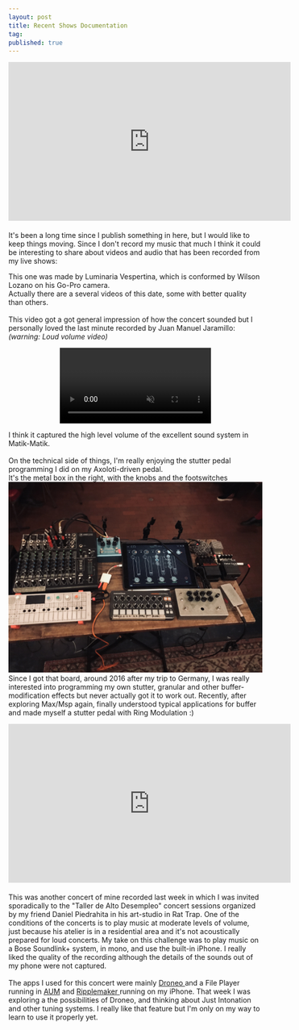 ```yaml
---
layout: post
title: Recent Shows Documentation
tag:
published: true
---
```


<div align = "center">
<iframe width="560" height="315" src="https://www.youtube.com/embed/YoH43RJrYm8" frameborder="0" allow="accelerometer; autoplay; encrypted-media; gyroscope; picture-in-picture" allowfullscreen></iframe>
</div>
<br>
It's been a long time since I publish something in here, but I would like to keep
things moving. Since I don't record my music that much I think it could be interesting
to share about videos and audio that has been recorded from my live shows:

This one was made by Luminaria Vespertina, which is conformed by Wilson Lozano on his Go-Pro camera.
<br>
Actually there are a several videos of this date, some with better quality than others.
<br>
<br>
This video got a got general impression of how the concert sounded but I personally loved the last minute recorded by Juan Manuel Jaramillo:
<i>(warning: Loud volume video)</i>


<div align = "center" class="myvideo">
   <video controls muted style="display:block; width:560; height:auto;" autoplay controls loop="loop">
       <source src="/images/amgn_190907.MP4" />
   </video>
</div>


I think it captured the high level volume of the excellent sound system in Matik-Matik.
<br>
<br>
On the technical side of things, I'm really enjoying the stutter pedal programming I did on my Axoloti-driven pedal.
<br>
It's the metal box in the right, with the knobs and the footswitches
![amgn_setup](/images/190905_amng_setup.JPG)
<br>
Since I got that board, around 2016 after my trip to Germany, I was really interested into programming my own stutter, granular and other
buffer-modification effects but never actually got it to work out. Recently, after exploring Max/Msp again, finally understood typical applications for buffer and made myself a stutter pedal
with Ring Modulation :)

<div align = "center">
<iframe width="560" height="315" src="https://www.youtube.com/embed/zh1uMhxQ23k" frameborder="0" allow="accelerometer; autoplay; encrypted-media; gyroscope; picture-in-picture" allowfullscreen></iframe>
</div>
<br>
This was another concert of mine recorded last week in which I was invited sporadically to the "Taller de Alto Desempleo" concert sessions organized by my friend Daniel Piedrahita in his art-studio in Rat Trap.
One of the conditions of the concerts is to play music at moderate levels of volume, just because his atelier is in a residential area and it's not acoustically prepared for loud concerts.
My take on this challenge was to play music on a Bose Soundlink+ system, in mono, and use the built-in iPhone. I really liked the quality of the recording although the details of the sounds out of my phone were not captured.
<br>
<br>
The apps I used for this concert were mainly <a href="https://www.jhhl.net/iPhone/Droneo/"> Droneo </a> and a File Player running in <a href="http://kymatica.com/apps/aum">AUM</a> and <a href="http://ruismaker.com/ripplemaker/"> Ripplemaker </a> running on my iPhone.
That week I was exploring a the possibilities of Droneo, and thinking about Just Intonation and other tuning systems. I really like that feature but I'm only on my way to learn to use it properly yet.
